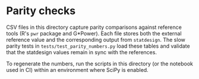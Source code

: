# Parity checks

CSV files in this directory capture parity comparisons against reference tools
(R's `pwr` package and G*Power). Each file stores both the external reference
value and the corresponding output from `statdesign`. The slow parity tests in
`tests/test_parity_numbers.py` load these tables and validate that the
statdesign values remain in sync with the references.

To regenerate the numbers, run the scripts in this directory (or the notebook
used in CI) within an environment where SciPy is enabled.
